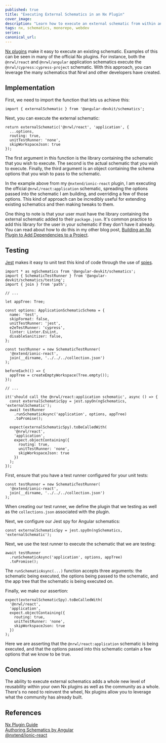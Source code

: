 ```yaml
---
published: true
title: "Executing External Schematics in an Nx Plugin"
cover_image:
description: "Learn how to execute an external schematic from within an Nx Plugin"
tags: nx, schematics, monorepo, webdev
series:
canonical_url:
---
```


[Nx plugins](https://nx.dev/nx-community) make it easy to execute an existing schematic. Examples of this can be seen in many of the official Nx plugins. For instance, both the `@nrwl/react` and `@nrwl/angular` application schematics execute the `@nrwl/cypress:cypress-project` schematic. With this approach, you can leverage the many schematics that Nrwl and other developers have created.

## Implementation

First, we need to import the function that lets us achieve this:

```
import { externalSchematic } from '@angular-devkit/schematics';
```

Next, you can execute the external schematic:

```
return externalSchematic('@nrwl/react', 'application', {
  ...options,
  routing: true,
  unitTestRunner: 'none',
  skipWorkspaceJson: true
});
```

The first argument in this function is the library containing the schematic that you wish to execute. The second is the actual schematic that you wish to execute. Finally, the third argument is an object containing the schema options that you wish to pass to the schematic.

In the example above from my `@nxtend/ionic-react` plugin, I am executing the official `@nrwl/react:application` schematic, spreading the options passed into the schematic I am building, and overriding a few of those options. This kind of approach can be incredibly useful for extending existing schematics and then making tweaks to them.

One thing to note is that your user must have the library containing the external schematic added to their `package.json`. It's common practice to add this library for the user in your schematic if they don't have it already. You can read about how to do this in my other blog post, [Building an Nx Plugin to Add Dependencies to a Project](https://dev.to/devinshoemaker/building-an-nx-plugin-to-add-dependencies-to-a-project-29ih).

## Testing

[Jest](https://jestjs.io/) makes it easy to unit test this kind of code through the use of [spies](https://jestjs.io/docs/en/jest-object#jestspyonobject-methodname).

```
import * as ngSchematics from '@angular-devkit/schematics';
import { SchematicTestRunner } from '@angular-devkit/schematics/testing';
import { join } from 'path';

// ...

let appTree: Tree;

const options: ApplicationSchematicSchema = {
  name: 'test',
  skipFormat: false,
  unitTestRunner: 'jest',
  e2eTestRunner: 'cypress',
  linter: Linter.EsLint,
  disableSanitizer: false,
};

const testRunner = new SchematicTestRunner(
  '@nxtend/ionic-react',
  join(__dirname, '../../../collection.json')
);

beforeEach(() => {
  appTree = createEmptyWorkspace(Tree.empty());
});

// ...

it('should call the @nrwl/react:application schematic', async () => {
  const externalSchematicSpy = jest.spyOn(ngSchematics, 'externalSchematic');
  await testRunner
    .runSchematicAsync('application', options, appTree)
    .toPromise();

  expect(externalSchematicSpy).toBeCalledWith(
    '@nrwl/react',
    'application',
    expect.objectContaining({
      routing: true,
      unitTestRunner: 'none',
      skipWorkspaceJson: true
    })
  );
});
```

First, ensure that you have a test runner configured for your unit tests:

```
const testRunner = new SchematicTestRunner(
  '@nxtend/ionic-react',
  join(__dirname, '../../../collection.json')
);
```

When creating our test runner, we define the plugin that we testing as well as the `collections.json` associated with the plugin.

Next, we configure our Jest spy for Angular schematics:

```
const externalSchematicSpy = jest.spyOn(ngSchematics, 'externalSchematic');
```

Next, we use the test runner to execute the schematic that we are testing:

```
await testRunner
  .runSchematicAsync('application', options, appTree)
  .toPromise();
```

The `runSchematicAsync(...)` function accepts three arguments: the schematic being executed, the options being passed to the schematic, and the app tree that the schematic is being executed on.

Finally, we make our assertion:

```
expect(externalSchematicSpy).toBeCalledWith(
  '@nrwl/react',
  'application',
  expect.objectContaining({
    routing: true,
    unitTestRunner: 'none',
    skipWorkspaceJson: true
  })
);
```

Here we are asserting that the `@nrwl/react:application` schematic is being executed, and that the options passed into this schematic contain a few options that we know to be true.

## Conclusion

The ability to execute external schematics adds a whole new level of reusability within your own Nx plugins as well as the community as a whole. There's no need to reinvent the wheel, Nx plugins allow you to leverage what the community has already built.

## References

[Nx Plugin Guide](https://nx.dev/react/plugins/nx-plugin/overview)<br>
[Authoring Schematics by Angular](https://angular.io/guide/schematics-authoring)<br>
[@nxtend/ionic-react](https://github.com/devinshoemaker/nxtend/tree/master/libs/ionic-react)
